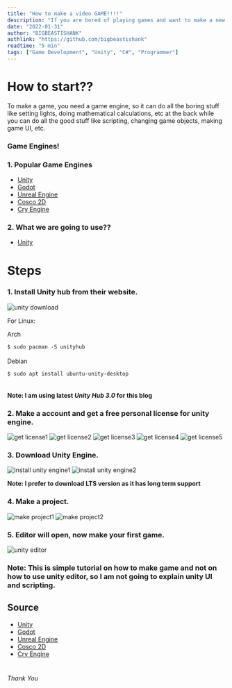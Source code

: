 ```yaml
---
title: "How to make a video GAME!!!!"
description: "If you are bored of playing games and want to make a new one, just see this without asking any questions. LOL 😝"
date: "2022-01-31"
author: "BIGBEASTISHANK"
authlink: "https://github.com/bigbeastishank"
readtime: "5 min"
tags: ["Game Development", "Unity", "C#", "Programmer"]
---
```


# How to start??

To make a game, you need a game engine, so it can do all the boring stuff like setting lights, doing mathematical calculations, etc at the back while you can do all the good stuff like scripting, changing game objects, making game UI, etc.

### Game Engines!

### 1. Popular Game Engines

- [Unity](https://unity.com/download)
- [Godot](https://godotengine.org/)
- [Unreal Engine](https://www.unrealengine.com/)
- [Cosco 2D](http://www.cocos2d.org/)
- [Cry Engine](https://www.cryengine.com/)

### 2. What we are going to use??

- [Unity](https://unity.com/download)

# Steps

### 1. Install Unity hub from their website.

![unity download](/img/blog/make-a-game/unity-download.webp)

For Linux:

Arch

`$ sudo pacman -S unityhub`
\
 \
 Debian

`$ sudo apt install ubuntu-unity-desktop `
\
 \
 \
 **Note: I am using latest _Unity Hub 3.0_ for this blog**

### 2. Make a account and get a free personal license for unity engine.

![get license1](/img/blog/make-a-game/get-license-1.webp)
![get license2](/img/blog/make-a-game/get-license-2.webp)
![get license3](/img/blog/make-a-game/get-license-3.webp)
![get license4](/img/blog/make-a-game/get-license-4.webp)
![get license5](/img/blog/make-a-game/get-license-5.webp)

### 3. Download Unity Engine.

![install unity engine1](/img/blog/make-a-game/install-unity-engine-1.webp)
![install unity engine2](/img/blog/make-a-game/install-unity-engine-2.webp)

**Note: I prefer to download LTS version as it has long term support**

### 4. Make a project.

![make project1](/img/blog/make-a-game/make-project-1.webp)
![make project2](/img/blog/make-a-game/make-project-2.webp)

### 5. Editor will open, now make your first game.

![unity editor](/img/blog/make-a-game/unity-editor.webp)

### Note: This is simple tutorial on how to make game and not on how to use unity editor, so I am not going to explain unity UI and scripting.

## Source

- [Unity](https://unity.com/download)
- [Godot](https://godotengine.org/)
- [Unreal Engine](https://www.unrealengine.com/)
- [Cosco 2D](http://www.cocos2d.org/)
- [Cry Engine](https://www.cryengine.com/)

#

##

###

####

#####

###### Thank You
